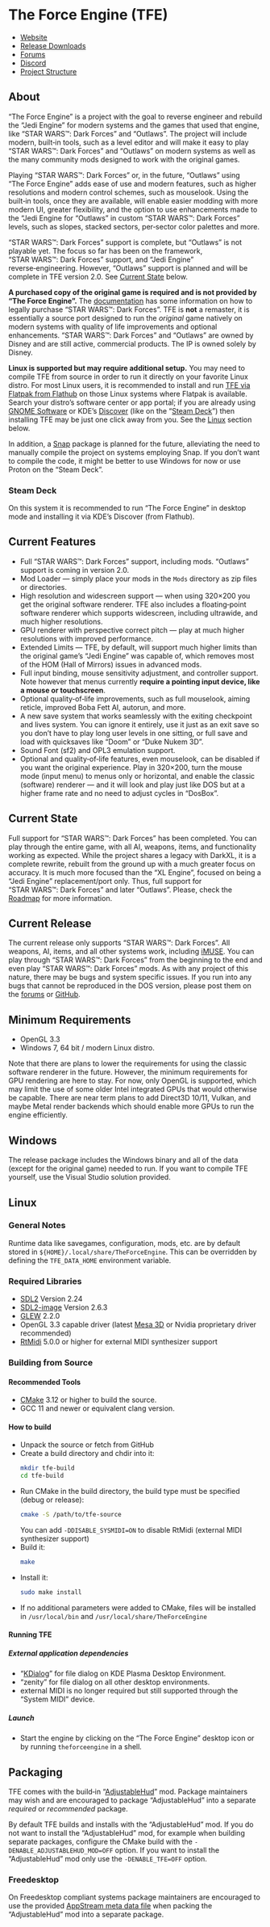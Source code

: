 # The Force Engine (TFE)
* [Website](https://theforceengine.github.io/)
* [Release Downloads](https://theforceengine.github.io/downloads.html)
* [Forums](https://the-force-engine.freeforums.net/)
* [Discord](https://discord.gg/hpsJnY9)
* [Project Structure](ProjectStructure.md)

## About
“The Force Engine” is a project with the goal to reverse engineer and rebuild the “Jedi Engine” for modern systems and the games that used that engine, like “STAR WARS™: Dark Forces” and “Outlaws”. The project will include modern, built‑in tools, such as a level editor and will make it easy to play “STAR WARS™: Dark Forces” and “Outlaws” on modern systems as well as the many community mods designed to work with the original games.

Playing “STAR WARS™: Dark Forces” or, in the future, “Outlaws” using “The Force Engine” adds ease of use and modern features, such as higher resolutions and modern control schemes, such as mouselook. Using the built‑in tools, once they are available, will enable easier modding with more modern UI, greater flexibility, and the option to use enhancements made to the “Jedi Engine for “Outlaws” in custom “STAR WARS™: Dark Forces” levels, such as slopes, stacked sectors, per‑sector color palettes and more.

“STAR WARS™: Dark Forces” support is complete, but “Outlaws” is not playable yet. The focus so far has been on the framework, “STAR WARS™: Dark Forces” support, and “Jedi Engine” reverse‑engineering. However, “Outlaws” support is planned and will be complete in TFE version 2.0. See [Current State](#current-state) below.

**A purchased copy of the original game is required and is not provided by “The Force Engine”.** The [documentation](https://theforceengine.github.io/Documentation.html) has some information on how to legally purchase “STAR WARS™: Dark Forces”. TFE is **not** a remaster, it is essentially a source port designed to run the *original* game natively on modern systems with quality of life improvements and optional enhancements. “STAR WARS™: Dark Forces” and “Outlaws” are owned by Disney and are still active, commercial products. The IP is owned solely by Disney.

**Linux is supported but may require additional setup.** You may need to compile TFE from source in order to run it directly on your favorite Linux distro. For most Linux users, it is recommended to install and run [TFE via Flatpak from Flathub](https://flathub.org/apps/io.github.theforceengine.tfe) on those Linux systems where Flatpak is available. Search your distro’s software center or app portal; if you are already using [GNOME Software](https://apps.gnome.org/de/Software "Software") or KDE’s [Discover](https://apps.kde.org/discover "Discover") (like on the “[Steam Deck](#steamdeck)”) then installing TFE may be just one click away from you. See the [Linux](#linux) section below.

In addition, a [Snap](https://snapcraft.io) package is planned for the future, alleviating the need to manually compile the project on systems employing Snap. If you don’t want to compile the code, it might be better to use Windows for now or use Proton on the “Steam Deck”.

### Steam Deck
On this system it is recommended to run “The Force Engine” in desktop mode and installing it via KDE’s Discover (from Flathub).

## Current Features
* Full “STAR WARS™: Dark Forces” support, including mods. “Outlaws” support is coming in version 2.0.
* Mod Loader — simply place your mods in the `Mods` directory as zip files or directories.
* High resolution and widescreen support — when using 320×200 you get the original software renderer. TFE also includes a floating‑point software renderer which supports widescreen, including ultrawide, and much higher resolutions.
* GPU renderer with perspective correct pitch — play at much higher resolutions with improved performance.
* Extended Limits — TFE, by default, will support much higher limits than the original game’s “Jedi Engine” was capable of, which removes most of the HOM (Hall of Mirrors) issues in advanced mods.
* Full input binding, mouse sensitivity adjustment, and controller support. Note however that menus currently **require a pointing input device, like a mouse or touchscreen**.
* Optional quality‑of‑life improvements, such as full mouselook, aiming reticle, improved Boba Fett AI, autorun, and more.
* A new save system that works seamlessly with the exiting checkpoint and lives system. You can ignore it entirely, use it just as an exit save so you don’t have to play long user levels in one sitting, or full save and load with quicksaves like “Doom” or “Duke Nukem 3D”.
* Sound Font (sf2) and OPL3 emulation support.
* Optional and quality‑of‑life features, even mouselook, can be disabled if you want the original experience. Play in 320×200, turn the mouse mode (input menu) to menus only or horizontal, and enable the classic (software) renderer — and it will look and play just like DOS but at a higher frame rate and no need to adjust cycles in “DosBox”.

## Current State
Full support for “STAR WARS™: Dark Forces” has been completed. You can play through the entire game, with all AI, weapons, items, and functionality working as expected. While the project shares a legacy with DarkXL, it is a complete rewrite, rebuilt from the ground up with a much greater focus on accuracy. It is much more focused than the “XL Engine”, focused on being a “Jedi Engine” replacement/port only. Thus, full support for “STAR WARS™: Dark Forces” and later “Outlaws”. Please, check the [Roadmap](Roadmap.md) for more information.

## Current Release
The current release only supports “STAR WARS™: Dark Forces”. All weapons, AI, items, and all other systems work, including [iMUSE](https://en.wikipedia.org/wiki/IMUSE). You can play through “STAR WARS™: Dark Forces” from the beginning to the end and even play “STAR WARS™: Dark Forces” mods. As with any project of this nature, there may be bugs and system specific issues. If you run into any bugs that cannot be reproduced in the DOS version, please post them on the [forums](https://the-force-engine.freeforums.net) or [GitHub](https://github.com/luciusDXL/TheForceEngine/issues).

## Minimum Requirements
* OpenGL 3.3
* Windows 7, 64 bit / modern Linux distro.

Note that there are plans to lower the requirements for using the classic software renderer in the future. However, the minimum requirements for GPU rendering are here to stay. For now, only OpenGL is supported, which may limit the use of some older Intel integrated GPUs that would otherwise be capable. There are near term plans to add Direct3D 10/11, Vulkan, and maybe Metal render backends which should enable more GPUs to run the engine efficiently.

## Windows
The release package includes the Windows binary and all of the data (except for the original game) needed to run. If you want to compile TFE yourself, use the Visual Studio solution provided.

## Linux
### General Notes
Runtime data like savegames, configuration, mods, etc. are by default stored in `${HOME}/.local/share/TheForceEngine`.
This can be overridden by defining the `TFE_DATA_HOME` environment variable.

### Required Libraries
* [SDL2](http://libsdl.org) Version 2.24
* [SDL2-image](https://github.com/libsdl-org/SDL_image) Version 2.6.3
* [GLEW](http://glew.sourceforge.net/) 2.2.0
* OpenGL 3.3 capable driver (latest [Mesa 3D](https://www.mesa3d.org) or Nvidia proprietary driver recommended)
* [RtMidi](https://www.music.mcgill.ca/~gary/rtmidi/) 5.0.0 or higher for external MIDI synthesizer support

### Building from Source
#### Recommended Tools
* [CMake](https://cmake.org) 3.12 or higher to build the source.
* GCC 11 and newer or equivalent clang version.
#### How to build
* Unpack the source or fetch from GitHub
* Create a build directory and chdir into it:
  ```sh
  mkdir tfe-build
  cd tfe-build
  ```
* Run CMake in the build directory, the build type must be specified (debug or release):
  ```sh
  cmake -S /path/to/tfe-source
  ```
  You can add `-DDISABLE_SYSMIDI=ON` to disable RtMidi (external MIDI synthesizer support)
* Build it:
  ```sh
  make
  ```
* Install it:
  ```sh
  sudo make install
  ```
* If no additional parameters were added to CMake, files will be installed in `/usr/local/bin` and `/usr/local/share/TheForceEngine`

#### Running TFE
##### External application dependencies
* “[KDialog](https://develop.kde.org/docs/administration/kdialog "Shell scripting with KDE dialogs")” for file dialog on KDE Plasma Desktop Environment.
* “zenity” for file dialog on all other desktop environments.
* external MIDI is no longer required but still supported through the “System MIDI” device.

##### Launch
* Start the engine by clicking on the “The Force Engine” desktop icon or by running `theforceengine` in a shell.

## Packaging
TFE comes with the build‑in “[AdjustableHud](TheForceEngine/Mods/TFE/AdjustableHud)” mod. Package maintainers may wish and are encouraged to package “AdjustableHud” into a separate *required* or *recommended* package.

By default TFE builds and installs with the “AdjustableHud” mod. If you do not want to install the “AdjustableHud” mod, for example when building separate packages, configure the CMake build with the `-DENABLE_ADJUSTABLEHUD_MOD=OFF` option. If you want to install the “AdjustableHud” mod only use the `-DENABLE_TFE=OFF` option.

### Freedesktop
On Freedesktop compliant systems package maintainers are encouraged to use the provided [AppStream meta data file](TheForceEngine/io.github.theforceengine.tfe.Mod.AdjustableHud.metadata.xml) when packing the “AdjustableHud” mod into a separate package.
